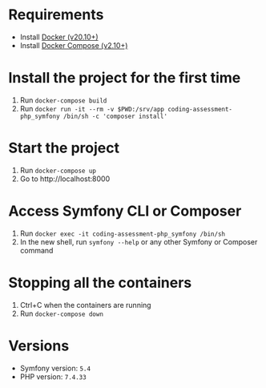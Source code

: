 # Requirements
* Install [Docker (v20.10+)](https://docs.docker.com/engine/install/)
* Install [Docker Compose (v2.10+)](https://docs.docker.com/compose/install/)

# Install the project for the first time
1. Run `docker-compose build`
2. Run `docker run -it --rm -v $PWD:/srv/app coding-assessment-php_symfony /bin/sh -c 'composer install'`

# Start the project
1. Run `docker-compose up`
2. Go to http://localhost:8000

# Access Symfony CLI or Composer
1. Run `docker exec -it coding-assessment-php_symfony /bin/sh`
2. In the new shell, run `symfony --help` or any other Symfony or Composer command

# Stopping all the containers
1. Ctrl+C when the containers are running
2. Run `docker-compose down`

# Versions
* Symfony version: `5.4`
* PHP version: `7.4.33`

